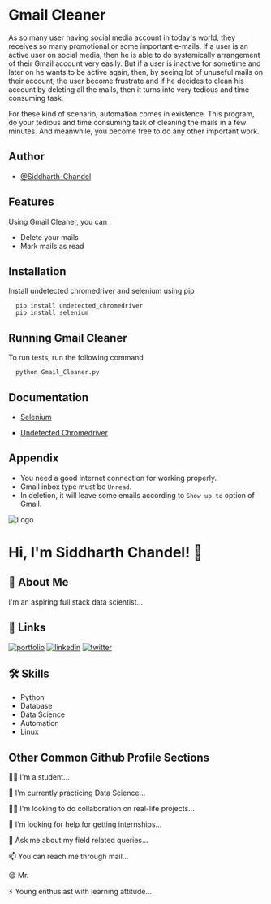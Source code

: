 
# **Gmail Cleaner**

As so many user having social media account in today's world, they receives so many promotional or some important e-mails. If a user is an active user on social media, then he is able to do systemically arrangement of their Gmail account very easily. But if a user is inactive for sometime and later on he wants to be active again, then, by seeing lot of unuseful mails on their account, the user become frustrate and if he decides to clean his account by deleting all the mails, then it turns into very tedious and time consuming task.

For these kind of scenario, automation comes in existence. This program, do your tedious and time consuming task of cleaning the mails in a few minutes. And meanwhile, you become free to do any other important work.

## Author

- [@Siddharth-Chandel](https://github.com/Siddharth-Chandel)


## Features

Using Gmail Cleaner, you can :

- Delete your mails
- Mark mails as read


## Installation

Install undetected chromedriver and selenium using pip

```
  pip install undetected_chromedriver
  pip install selenium
```
    
## Running Gmail Cleaner

To run tests, run the following command

```
  python Gmail_Cleaner.py
```
## Documentation

- [Selenium](https://selenium-python.readthedocs.io/)

- [Undetected Chromedriver](https://github.com/ultrafunkamsterdam/undetected-chromedriver)


## Appendix

- You need a good internet connection for working properly.
- Gmail inbox type must be ```Unread```.
- In deletion, it will leave some emails according to ```Show up to``` option of Gmail.

![Logo](https://github-readme-stats.vercel.app/api?username=Siddharth-Chandel&&show_icons=true&title_color=ffffff&icon_color=bb2acf&text_color=daf7dc&bg_color=151515)


# Hi, I'm Siddharth Chandel! 👋


## 🚀 About Me
I'm an aspiring full stack data scientist...


## 🔗 Links
[![portfolio](https://img.shields.io/badge/my_portfolio-000?style=for-the-badge&logo=ko-fi&logoColor=white)](https://github.com/Siddharth-Chandel)
[![linkedin](https://img.shields.io/badge/linkedin-0A66C2?style=for-the-badge&logo=linkedin&logoColor=white)](https://www.linkedin.com/in/siddharth-chandel-001097245)
[![twitter](https://img.shields.io/badge/twitter-1DA1F2?style=for-the-badge&logo=twitter&logoColor=white)](https://twitter.com/Siddharth0890)

## 🛠 Skills
- Python
- Database
- Data Science
- Automation
- Linux



## Other Common Github Profile Sections
👩‍💻 I'm a student...

🧠 I'm currently practicing Data Science...

👯‍♀️ I'm looking to do collaboration on real-life projects...

🤔 I'm looking for help for getting internships...

💬 Ask me about my field related queries...

📫 You can reach me through mail...

😄 Mr.

⚡️ Young enthusiast with learning attitude...
